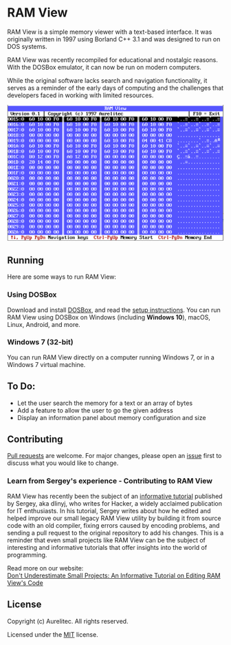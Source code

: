 # RAM View
RAM View is a simple memory viewer with a text-based interface. It was originally written in 1997 using Borland C++ 3.1 and was designed to run on DOS systems.

RAM View was recently recompiled for educational and nostalgic reasons. With the DOSBox emulator, it can now be run on modern computers.

While the original software lacks search and navigation functionality, it serves as a reminder of the early days of computing and the challenges that developers faced in working with limited resources.

![Screenshot of RAM View running on PCjs](assets/readme/ramview-pcjs-screenshot.png)

## Running

Here are some ways to run RAM View:

### Using DOSBox

Download and install [DOSBox](https://www.dosbox.com/), and read the [setup instructions](https://www.dosbox.com/wiki/Basic_Setup_and_Installation_of_DosBox). You can run RAM View using DOSBox on Windows (including **Windows 10**), macOS, Linux, Android, and more.

### Windows 7 (32-bit)

You can run RAM View directly on a computer running Windows 7, or in a Windows 7 virtual machine.

## To Do:

* Let the user search the memory for a text or an array of bytes
* Add a feature to allow the user to go the given address
* Display an information panel about memory configuration and size

## Contributing
[Pull requests](https://github.com/aurelitec/ramview/pulls) are welcome. For major changes, please open an [issue](https://github.com/aurelitec/ramview/issues) first to discuss what you would like to change.

### Learn from Sergey's experience - Contributing to RAM View

RAM View has recently been the subject of an [informative tutorial](https://habr.com/ru/company/timeweb/blog/697688/) published by Sergey, aka dlinyj, who writes for Hacker, a widely acclaimed publication for IT enthusiasts. In his tutorial, Sergey writes about how he edited and helped improve our small legacy RAM View utility by building it from source code with an old compiler, fixing errors caused by encoding problems, and sending a pull request to the original repository to add his changes. This is a reminder that even small projects like RAM View can be the subject of interesting and informative tutorials that offer insights into the world of programming.

Read more on our website:  
[Don't Underestimate Small Projects: An Informative Tutorial on Editing RAM View's Code](https://www.aurelitec.com/reviews/dont-underestimate-small-projects-ramview-code/)

## License

Copyright (c) Aurelitec. All rights reserved.

Licensed under the [MIT](LICENSE) license.
